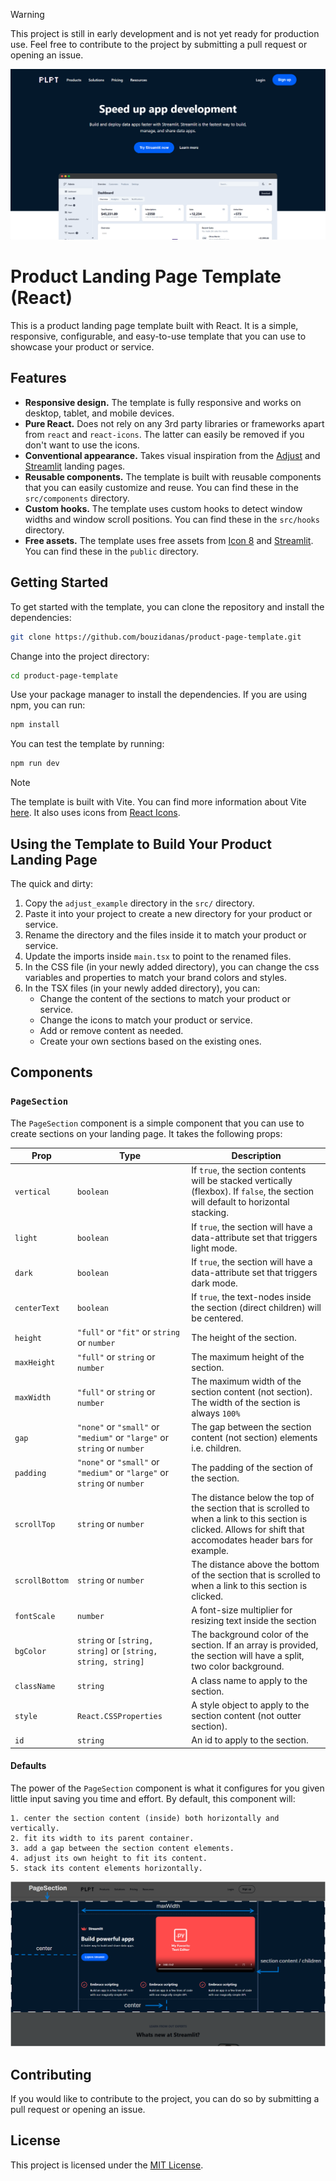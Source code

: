 >[!WARNING]
> This project is still in early development and is not yet ready for production use. Feel free to contribute to the project by submitting a pull request or opening an issue.

![product landing page screenshot](public/imgs/product-landing-page-screenshot.png)

# Product Landing Page Template (React)

This is a product landing page template built with React. It is a simple, responsive, configurable, and easy-to-use template that you can use to showcase your product or service.

## Features

- **Responsive design.** The template is fully responsive and works on desktop, tablet, and mobile devices.
- **Pure React.** Does not rely on any 3rd party libraries or frameworks apart from `react` and `react-icons`. The latter can easily be removed if you don't want to use the icons.
- **Conventional appearance.** Takes visual inspiration from the [Adjust](https://www.adjust.com/) and [Streamlit](https://www.streamlit.io/) landing pages.
- **Reusable components.** The template is built with reusable components that you can easily customize and reuse. You can find these in the `src/components` directory.
- **Custom hooks.** The template uses custom hooks to detect window widths and window scroll positions. You can find these in the `src/hooks` directory.
- **Free assets.** The template uses free assets from [Icon 8](https://icons8.com/illustrations) and [Streamlit](https://www.streamlit.io/). You can find these in the `public` directory.

## Getting Started

To get started with the template, you can clone the repository and install the dependencies:

```bash
git clone https://github.com/bouzidanas/product-page-template.git
```
Change into the project directory:
```bash
cd product-page-template
```
Use your package manager to install the dependencies. If you are using npm, you can run:
```bash
npm install
```
You can test the template by running:
```bash
npm run dev
```

>[!NOTE]
> The template is built with Vite. You can find more information about Vite [here](https://vitejs.dev/). It also uses icons from [React Icons](https://react-icons.github.io/react-icons/).


## Using the Template to Build Your Product Landing Page

The quick and dirty:

1. Copy the `adjust_example` directory in the `src/` directory.
2. Paste it into your project to create a new directory for your product or service. 
3. Rename the directory and the files inside it to match your product or service.
4. Update the imports inside `main.tsx` to point to the renamed files.
5. In the CSS file (in your newly added directory), you can change the css variables and properties to match your brand colors and styles.
6. In the TSX files (in your newly added directory), you can:
    - Change the content of the sections to match your product or service.
    - Change the icons to match your product or service.
    - Add or remove content as needed.
    - Create your own sections based on the existing ones.

## Components

### `PageSection`

The `PageSection` component is a simple component that you can use to create sections on your landing page. It takes the following props:

| Prop | Type | Description |
| --- | --- | --- |
| `vertical` | `boolean` | If `true`, the section contents will be stacked vertically (flexbox). If `false`, the section will default to horizontal stacking. |
| `light` | `boolean` | If `true`, the section will have a data-attribute set that triggers light mode. |
| `dark` | `boolean` | If `true`, the section will have a data-attribute set that triggers dark mode. |
| `centerText` | `boolean` | If `true`, the text-nodes inside the section (direct children) will be centered. |
| `height` | `"full"` or `"fit"` or `string` or `number` | The height of the section. |
| `maxHeight` | `"full"` or `string` or `number` | The maximum height of the section. |
| `maxWidth` | `"full"` or `string` or `number` | The maximum width of the section content (not section). The width of the section is always `100%` |
| `gap` | `"none"` or `"small"` or `"medium"` or `"large"` or `string` or `number` | The gap between the section content (not section) elements i.e. children. |
| `padding` | `"none"` or `"small"` or `"medium"` or `"large"` or `string` or `number` | The padding of the section of the section. |
| `scrollTop` | `string` or `number` | The distance below the top of the section that is scrolled to when a link to this section is clicked. Allows for shift that accomodates header bars for example. |
| `scrollBottom` | `string` or `number` | The distance above the bottom of the section that is scrolled to when a link to this section is clicked. |
| `fontScale` | `number` | A font-size multiplier for resizing text inside the section |
| `bgColor` | `string` or `[string, string]` or `[string, string, string]` | The background color of the section. If an array is provided, the section will have a split, two color background. |
| `className` | `string` | A class name to apply to the section. |
| `style` | `React.CSSProperties` | A style object to apply to the section content (not outter section). |
| `id` | `string` | An id to apply to the section. |

#### Defaults


The power of the `PageSection` component is what it configures for you given little input saving you time and effort. By default, this component will:

    1. center the section content (inside) both horizontally and vertically. 
    2. fit its width to its parent container.
    3. add a gap between the section content elements.
    4. adjust its own height to fit its content.
    5. stack its content elements horizontally.
   
![PageSection defaults](public/imgs/plpt-pagesection-wnotes.png)

## Contributing

If you would like to contribute to the project, you can do so by submitting a pull request or opening an issue.

## License

This project is licensed under the [MIT License](https://github.com/bouzidanas/product-page-template?tab=MIT-1-ov-file#readme).